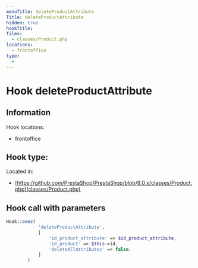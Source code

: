 ```yaml
---
menuTitle: deleteProductAttribute
Title: deleteProductAttribute
hidden: true
hookTitle: 
files:
  - classes/Product.php
locations:
  - frontoffice
type:
  - 
---
```


# Hook deleteProductAttribute

## Information

Hook locations: 
  - frontoffice

Hook type: 
  - 

Located in: 
  - [https://github.com/PrestaShop/PrestaShop/blob/8.0.x/classes/Product.php](classes/Product.php)

## Hook call with parameters

```php
Hook::exec(
            'deleteProductAttribute',
            [
                'id_product_attribute' => $id_product_attribute,
                'id_product' => $this->id,
                'deleteAllAttributes' => false,
            ]
        )
```
